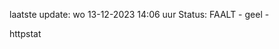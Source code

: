 laatste update: 
wo 13-12-2023 14:06   uur 
Status: FAALT - geel - 
<div class="service Y">httpstat</div>